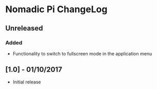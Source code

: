 # Nomadic Pi ChangeLog

## Unreleased

### Added 

- Functionality to switch to fullscreen mode in the application menu

## [1.0] - 01/10/2017

- Initial release